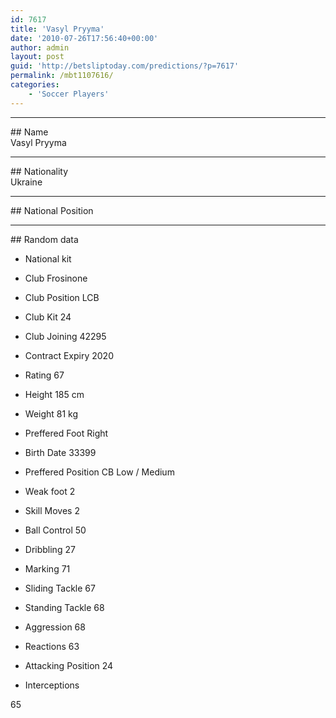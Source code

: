 ```yaml
---
id: 7617
title: 'Vasyl Pryyma'
date: '2010-07-26T17:56:40+00:00'
author: admin
layout: post
guid: 'http://betsliptoday.com/predictions/?p=7617'
permalink: /mbt1107616/
categories:
    - 'Soccer Players'
---
```


- - - - - -

\## Name  
 Vasyl Pryyma

- - - - - -

\## Nationality  
 Ukraine

- - - - - -

\## National Position

- - - - - -

\## Random data

- National kit
- Club
 Frosinone

- Club Position
 LCB

- Club Kit
 24

- Club Joining
 42295

- Contract Expiry
 2020

- Rating
 67

- Height
 185 cm

- Weight
 81 kg

- Preffered Foot
 Right

- Birth Date
 33399

- Preffered Position
 CB Low / Medium

- Weak foot
 2

- Skill Moves
 2

- Ball Control
 50

- Dribbling
 27

- Marking
 71

- Sliding Tackle
 67

- Standing Tackle
 68

- Aggression
 68

- Reactions
 63

- Attacking Position
 24

- Interceptions

 65